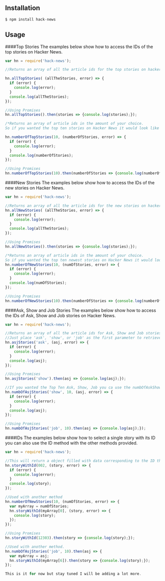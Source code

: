 ## Installation

```javascript
$ npm install hack-news
```

## Usage

####Top Stories
The examples below show how to access the IDs of the top stories on Hacker News.

```javascript
var hn = require('hack-news');

//Returns an array of all the article ids for the top stories on hacker news

hn.allTopStories( (allTheStories, error) => {
  if (error) {
    console.log(error);
  }
  console.log(allTheStories);
});

//Using Promises
hn.allTopStories().then(stories => {console.log(stories);});

/*Returns an array of article ids in the amount of your choice.
So if you wanted the top ten stories on Hacker News it would look like this.*/

hn.numberOfTopStories(10, (numberOfStories, error) => {
  if (error) {
    console.log(error);
  }
  console.log(numberOfStories);
});

//Using Promises
hn.numberOfTopStories(10).then(numberOfStories => {console.log(numberOfStories);});
```
####New Stories
The examples below show how to access the IDs of the new stories on Hacker News.

```javascript
var hn = require('hack-news');

//Returns an array of all the article ids for the new stories on hacker news
hn.allNewStories( (allTheStories, error) => {
  if (error) {
    console.log(error);
  }
  console.log(allTheStories);
});

//Using Promises
hn.allNewStories().then(stories => {console.log(stories);});

/*Returns an array of article ids in the amount of your choice.
So if you wanted the top ten newest stories on Hacker News it would look like this.*/
hn.numberOfNewStories(10, (numOfStories, error) => {
  if (error) {
    console.log(error);
  }
  console.log(numOfStories);
});

//Using Promises
hn.numberOfNewStories(10).then(numberOfStories => {console.log(numberOfStories);});
```

####Ask, Show and Job Stories
The examples below show how to access the IDs of Ask, Show and Job stories on Hacker News.

```javascript
var hn = require('hack-news');

//Returns an array of all the article ids for Ask, Show and Job stories on hacker news.
//Just place 'ask', 'show', or 'job' as the first parameter to retrieve the array you need.
hn.asjStories('ask', (asj, error) => {
  if (error) {
    console.log(error);
  }
  console.log(asj);
});

//Using Promises
hn.asjStories('show').then(asj => {console.log(asj);});

//If you wanted the Top Ten Ask, Show, Job you ca use the numbOfAskShowOrJobStories method like so.
hn.numbOfAsjStories('show', 10, (asj, error) => {
  if (error) {
    console.log(error);
  }
  console.log(asj);
});

//Using Promises
hn.numbOfAsjStories('job', 10).then(asj => {console.log(asj);});
```

####IDs
The examples below show how to select a single story with its ID you can also use
the ID method with the other methods provided.

```javascript
var hn = require('hack-news');

//This will return a object filled with data corresponding to the ID that was used.
hn.storyWithId(002, (story, error) => {
  if (error) {
    console.log(error);
  }
  console.log(story);
});

//Used with another method
hn.numberOfNewStories(10, (numOfStories, error) => {
  var myArray = numOfStories;
  hn.storyWithId(myArray[0], (story, error) => {
    console.log(story);
  });
});

//Using Promises
hn.storyWithId(12303).then(story => {console.log(story);});

//Used with another method.
hn.numbOfAsjStories('job', 10).then(asj => {
  var myArray = asj;
  hn.storyWithId(myArray[6]).then(story => {console.log(story);});
});

This is it for now but stay tuned I will be adding a lot more.
